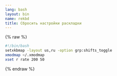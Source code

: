 ```yaml
---
lang: bash
layout: bin
name: rekbd
title: Сбросить настройки раскладки
---
```

{% raw %}
```bash
#!/bin/bash
setxkbmap -layout us,ru -option grp:shifts_toggle
xmodmap ~/.xmodmap
xset r rate 200 50
```
{% endraw %}